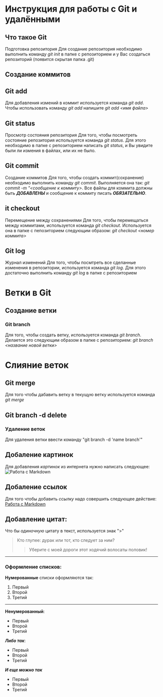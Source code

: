 # Инструкция для работы с Git и удалёнными 

## Что такое Git
Подготовка репозитория
Для создание репозитория необходимо выполнить команду *git init*  в папке с репозиторием и у Вас создаться репозиторий (появится скрытая папка .git)

## Создание коммитов

## Git add
Для добавления измений в коммит используется команда *git add*. Чтобы использовать команду *git add* напишите *git add <имя файла>*


## Git status
Просмотр состояния репозитория
Для того, чтобы посмотреть состояние репозитория используется команда *git status*. Для этого необходимо в папке с репозиторием написать *git status*, и Вы увидите были ли измения в файлах, или их не было.


## Git commit
Создание коммитов
Для того, чтобы создать коммит(сохранение) необходимо выполнить команду *git commit*. Выполняется она так: *git commit -m "<сообщение к коммиту>*. Все файлы для коммита должны быть ***ДОБАВЛЕНЫ*** и сообщение к коммиту писать ***ОБЯЗАТЕЛЬНО***.


## it checkout
Перемещение между сохранениями
Для того, чтобы перемещаться между коммитами, используется команда *git checkout*. Используется она в папке с пепозиторием следующим образом: *git checkout <номер коммита>*


## Git log
Журнал изменений
Для того, чтобы посмтреть все сделанные изменения в репозитории, используется команда *git log*. Для этого достаточно выполнить команду *git log* в папке с репозиторием

# Ветки в Git

## Создание ветки
### Git branch
Для того, чтобы создать ветку, используется команда *git branch*. Делается это следующим образом в папке с репозиторием: *git branch <название новой ветки>*

# Слияние веток

## Git merge
Для того чтобы дабавить ветку в текущую ветку используется команда *git merge <name branch>*

## Git branch -d delete
### Удаление веток
Для удаления ветки ввести команду "git branch -d 'name branch'"

##  Добаление картинок 

Для добавления *картинок* из интернета нужно написать следующее: ![Работа с Markdown](https://avatars.mds.yandex.net/i?id=d03f59a1201ce3cba51b61dfed4efb41698a1b42-7663592-images-thumbs&n=13)


## Добаление ссылок

Для того чтобы добавить *ссылку* надо совершить следующее действие:  [Работа с Markdown](https://gb.ru/lessons/305740)
## Добавление цитат:
Что бы *одиночную* цитату в текст, используется знак ">"
>Кто глупее: дурак или тот, кто следует за ним?
>>Уберите с моей дороги этот ходячий волосаты половик!

---


### Оформление списков:
**Нумерованные** списки оформляются так:
1. Первый
2. Второй
3. Третий

***


**Ненумерованный**:
* Первый 
* Второй
* Третий

***Либо так***:

- Первый
- Второй
- Третий

***И еще можно так***
+ Первый
+ Второй
+ Третий
